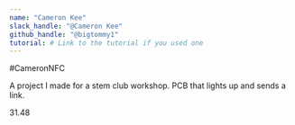 ```yaml
---
name: "Cameron Kee"
slack_handle: "@Cameron Kee"
github_handle: "@bigtommy1"
tutorial: # Link to the tutorial if you used one
---
```


#CameronNFC

<!-- Describe your board in 2-3 sentences. What are you making? What will it do? -->
A project I made for a stem club workshop. PCB that lights up and sends a link.

<!-- How much is it going to cost? -->31.48

<!-- Tell us a little bit about your design process. What were some challenges? What helped? ***Totally optional*** -->
